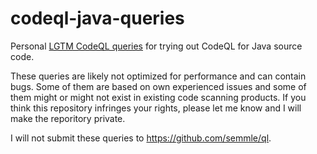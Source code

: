 # codeql-java-queries
Personal [LGTM CodeQL queries](https://lgtm.com/query/lang:java/) for trying out 
CodeQL for Java source code.

These queries are likely not optimized for performance and can contain bugs. 
Some of them are based on own experienced issues and some of them might or 
might not exist in existing code scanning products. If you think this 
repository infringes your rights, please let me know and I will make the 
reporitory private.

I will not submit these queries to https://github.com/semmle/ql.

